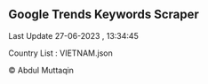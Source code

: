 

## Google Trends Keywords Scraper 
 
Last Update 27-06-2023 , 13:34:45

Country List :
VIETNAM.json



© Abdul Muttaqin 
